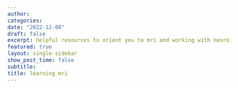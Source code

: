 ```yaml
---
author:
categories:
date: "2022-12-08"
draft: false
excerpt: helpful resources to orient you to mri and working with neuroimaging data
featured: true
layout: single-sidebar
show_post_time: false
subtitle:
title: learning mri
---
```

